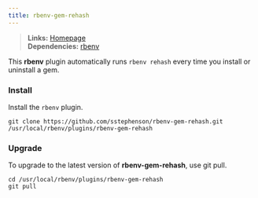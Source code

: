 ```yaml
---
title: rbenv-gem-rehash
---
```



> **Links:** [Homepage](https://github.com/sstephenson/rbenv-gem-rehash)  
> **Dependencies:** [rbenv](/ruby-rbenv/)  


This **rbenv** plugin automatically runs `rbenv rehash` every time you install or uninstall a gem.


### Install

Install the `rbenv` plugin.

	git clone https://github.com/sstephenson/rbenv-gem-rehash.git /usr/local/rbenv/plugins/rbenv-gem-rehash


### Upgrade

To upgrade to the latest version of **rbenv-gem-rehash**, use git pull.

	cd /usr/local/rbenv/plugins/rbenv-gem-rehash
	git pull
